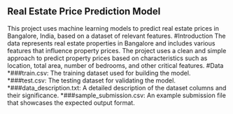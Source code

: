 ## Real Estate Price Prediction Model 
This project uses machine learning models to predict real estate prices in Bangalore, India, based on a dataset of relevant features.
#Introduction
The data represents real estate properties in Bangalore and includes various features that influence property prices. The project uses a clean and simple approach to predict property prices based on characteristics such as location, total area, number of bedrooms, and other critical features.
#Data
*###train.csv: The training dataset used for building the model.
*###test.csv: The testing dataset for validating the model.
*###data_description.txt: A detailed description of the dataset columns and their significance.
*###sample_submission.csv: An example submission file that showcases the expected output format.
